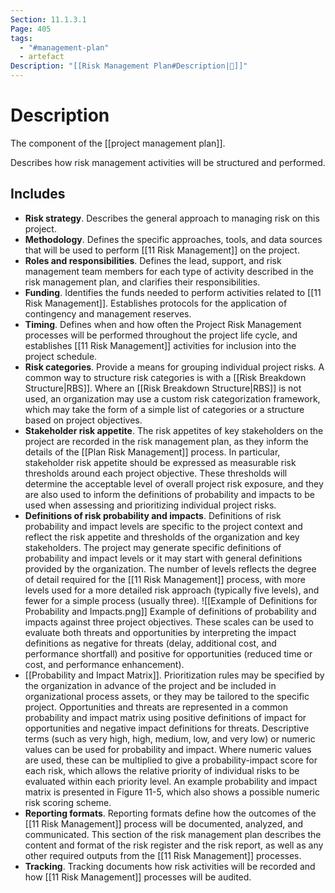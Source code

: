 ```yaml
---
Section: 11.1.3.1
Page: 405
tags:
  - "#management-plan"
  - artefact
Description: "[[Risk Management Plan#Description|📝]]"
---
```

# Description
The component of the [[project management plan]].

Describes how risk management activities will be structured and performed.
## Includes
* **Risk strategy**. Describes the general approach to managing risk on this project.
* **Methodology**. Defines the specific approaches, tools, and data sources that will be used to perform [[11 Risk Management]] on the project.
* **Roles and responsibilities**. Defines the lead, support, and risk management team members for each type of activity described in the risk management plan, and clarifies their responsibilities.
* **Funding**. Identifies the funds needed to perform activities related to [[11 Risk Management]]. Establishes protocols for the application of contingency and management reserves.
* **Timing**. Defines when and how often the Project Risk Management processes will be performed throughout the project life cycle, and establishes [[11 Risk Management]] activities for inclusion into the project schedule.
* **Risk categories**. Provide a means for grouping individual project risks. A common way to structure risk categories is with a [[Risk Breakdown Structure|RBS]]. Where an [[Risk Breakdown Structure|RBS]] is not used, an organization may use a custom risk categorization framework, which may take the form of a simple list of categories or a structure based on project objectives.
* **Stakeholder risk appetite**. The risk appetites of key stakeholders on the project are recorded in the risk management plan, as they inform the details of the [[Plan Risk Management]] process. In particular, stakeholder risk appetite should be expressed as measurable risk thresholds around each project objective. These thresholds will determine the acceptable level of overall project risk exposure, and they are also used to inform the definitions of probability and impacts to be used when assessing and prioritizing individual project risks.
* **Definitions of risk probability and impacts**. Definitions of risk probability and impact levels are specific to the project context and reflect the risk appetite and thresholds of the organization and key stakeholders. The project may generate specific definitions of probability and impact levels or it may start with general definitions provided by the organization. The number of levels reflects the degree of detail required for the [[11 Risk Management]] process, with more levels used for a more detailed risk approach (typically five levels), and fewer for a simple process (usually three).
  ![[Example of Definitions for Probability and Impacts.png]]
  Example of definitions of probability and impacts against three project objectives. These scales can be used to evaluate both threats and opportunities by interpreting the impact definitions as negative for threats (delay, additional cost, and performance shortfall) and positive for opportunities (reduced time or cost, and performance enhancement).
* [[Probability and Impact Matrix]].  Prioritization rules may be specified by the organization in advance of the project and be included in organizational process assets, or they may be tailored to the specific project. Opportunities and threats are represented in a common probability and impact matrix using positive definitions of impact for opportunities and negative impact definitions for threats. Descriptive terms (such as very high, high, medium, low, and very low) or numeric values can be used for probability and impact. Where numeric values are used, these can be multiplied to give a probability-impact score for each risk, which allows the relative priority of individual risks to be evaluated within each priority level. An example probability and impact matrix is presented in Figure 11-5, which also shows a possible numeric risk scoring scheme.
* **Reporting formats**. Reporting formats define how the outcomes of the [[11 Risk Management]] process will be documented, analyzed, and communicated. This section of the risk management plan describes the content and format of the risk register and the risk report, as well as any other required outputs from the [[11 Risk Management]] processes.
* **Tracking**. Tracking documents how risk activities will be recorded and how [[11 Risk Management]] processes will be audited.


